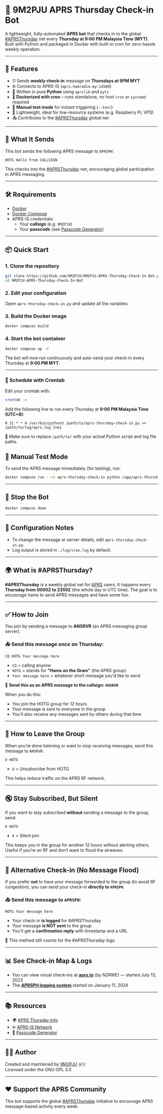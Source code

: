 # 📡 9M2PJU APRS Thursday Check-in Bot

A lightweight, fully-automated **APRS bot** that checks in to the global [#APRSThursday](https://aprsph.net/aprsthursday/) net every **Thursday at 9:00 PM Malaysia Time (MYT)**. Built with Python and packaged in Docker with built-in cron for zero-hassle weekly operation.

---

## 🚀 Features

- ⏰ Sends **weekly check-in** message on **Thursdays at 9PM MYT**
- 🌐 Connects to APRS-IS (`aprs.hamradio.my:14580`)
- 🐍 Written in pure **Python** using `aprslib` and `pytz`
- 🐳 **Dockerized with cron** – runs standalone, no host `cron` or `systemd` required
- 🔌 **Manual test mode** for instant triggering (`--test`)
- 🧠 Lightweight, ideal for low-resource systems (e.g. Raspberry Pi, VPS)
- 📤 Contributes to the [#APRSThursday](https://aprsph.net/aprsthursday/) global net

---

## 📨 What It Sends

This bot sends the following APRS message to `APRSPH`:

```
HOTG Hello from CALLSIGN
```

This checks into the [#APRSThursday](https://aprsph.net/aprsthursday/) net, encouraging global participation in APRS messaging.

---

## 🛠 Requirements

- [Docker](https://docs.docker.com/get-docker/)
- [Docker Compose](https://docs.docker.com/compose/)
- APRS-IS credentials:
  - Your **callsign** (e.g. `9M2PJU`)
  - Your **passcode** (see [Passcode Generator](https://pass.hamradio.my/))

---

## 📦 Quick Start

### 1. Clone the repository

```bash
git clone https://github.com/9M2PJU/9M2PJU-APRS-Thursday-Check-In-Bot.git
cd 9M2PJU-APRS-Thursday-Check-In-Bot
```

### 2. Edit your configuration

Open `aprs-thursday-check-in.py` and update all the variables

### 3. Build the Docker image

```bash
docker compose build
```

### 4. Start the bot container

```bash
docker compose up -d
```

The bot will now run continuously and auto-send your check-in every Thursday at **9:00 PM MYT**.

---

### 📆 Schedule with Crontab

Edit your crontab with:

```bash
crontab -e
```

Add the following line to run every Thursday at **9:00 PM Malaysia Time (UTC+8)**:

```cron
0 21 * * 4 /usr/bin/python3 /path/to/aprs-thursday-check-in.py >> /path/to/log/aprs.log 2>&1
```

📌 Make sure to replace `/path/to/` with your actual Python script and log file paths.

## 🧪 Manual Test Mode

To send the APRS message immediately (for testing), run:

```bash
docker compose run --rm aprs-thursday-check-in python /app/aprs-thursday-check-in.py --test
```

---

## 🛑 Stop the Bot

```bash
docker compose down
```

---

## 🔧 Configuration Notes

- To change the message or server details, edit `aprs-thursday-check-in.py`.
- Log output is stored in `./log/cron.log` by default.

---

## 🌍 What is #APRSThursday?

**#APRSThursday** is a weekly global net for [APRS](https://en.wikipedia.org/wiki/Automatic_Packet_Reporting_System) users. It happens every **Thursday from 0000Z to 2359Z** (the whole day in UTC time). The goal is to encourage hams to send APRS messages and have some fun.

---

## ✅ How to Join

You join by sending a message to **ANSRVR** (an APRS messaging group server).

### 📤 Send this message *once* on Thursday:
```
CQ HOTG Your message here
```

- `CQ` = calling anyone  
- `HOTG` = stands for **"Hams on the Gram"** (the APRS group)  
- `Your message here` = whatever short message you'd like to send  

📍 **Send this as an APRS message to the callsign: `ANSRVR`**

When you do this:
- You join the HOTG group for 12 hours
- Your message is sent to everyone in the group
- You’ll also receive any messages sent by others during that time

---

## 🚪 How to Leave the Group

When you're done listening or want to stop receiving messages, send this message to `ANSRVR`:

```
U HOTG
```

- `U` = Unsubscribe from HOTG

This helps reduce traffic on the APRS RF network.

---

## 🔇 Stay Subscribed, But Silent

If you want to stay subscribed **without** sending a message to the group, send:

```
K HOTG
```

- `K` = Silent join

This keeps you in the group for another 12 hours without alerting others.  
Useful if you’re on RF and don’t want to flood the airwaves.

---

## 🧭 Alternative Check-in (No Message Flood)

If you prefer **not** to have your message forwarded to the group (to avoid RF congestion), you can send your check-in **directly to `APRSPH`**.

### 📤 Send this message to `APRSPH`:
```
HOTG Your message here
```

- Your check-in **is logged** for #APRSThursday
- Your message **is NOT sent** to the group
- You'll get a **confirmation reply** with timestamp and a URL

📝 This method still counts for the #APRSThursday logs.

---

## 📊 See Check-in Map & Logs

- You can view visual check-ins at **[aprs.to](https://aprs.to)** (by N2RWE) — started July 13, 2023
- The **[APRSPH logging system](https://aprsph.net/aprsthursday/)** started on January 11, 2024

---

## 📚 Resources

- 🌍 [APRS Thursday Info](https://aprsph.net/aprsthursday/)
- 🌐 [APRS-IS Network](http://www.aprs-is.net/)
- 🔑 [Passcode Generator](https://pass.hamradio.my/)

---

## 🧑‍💻 Author

Created and maintained by [9M2PJU](https://github.com/9M2PJU) 🇲🇾  
Licensed under the GNU GPL 3.0

---

## ❤️ Support the APRS Community

This bot supports the global [#APRSThursday](https://aprsph.net/aprsthursday/) initiative to encourage APRS message-based activity every week.
